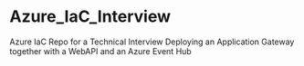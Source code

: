 # Azure_IaC_Interview
Azure IaC Repo for a Technical Interview
Deploying an Application Gateway together with a WebAPI and an Azure Event Hub
